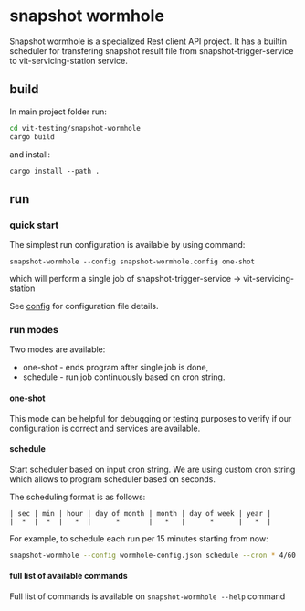 # snapshot wormhole

Snapshot wormhole is a specialized Rest client API project.
It has a builtin scheduler for transfering snapshot result file from snapshot-trigger-service to vit-servicing-station service.

## build

In main project folder run:

```sh
cd vit-testing/snapshot-wormhole
cargo build
```

and install:

`cargo install --path .`

## run

### quick start

The simplest run configuration is available by using command:

`snapshot-wormhole --config snapshot-wormhole.config one-shot`

which will perform a single job of snapshot-trigger-service -> vit-servicing-station

See [config](./configuration.md) for configuration file details.

### run modes

Two modes are available:

- one-shot - ends program after single job is done,
- schedule - run job continuously based on cron string.

#### one-shot

This mode can be helpful for debugging or testing purposes to verify if our configuration is correct and services are available.

#### schedule

Start scheduler based on input cron string. We are using custom cron string which allows to program scheduler based on seconds.

The scheduling format is as follows:

 ```cron
| sec | min | hour | day of month | month | day of week | year |
|  *  |  *  |   *  |      *       |   *   |      *      |   *  |
```

For example, to schedule each run  per 15 minutes starting from now:

```sh
snapshot-wormhole --config wormhole-config.json schedule --cron * 4/60 * * * *" --eagerly
```

#### full list of available commands

Full list of commands is available on `snapshot-wormhole --help` command
